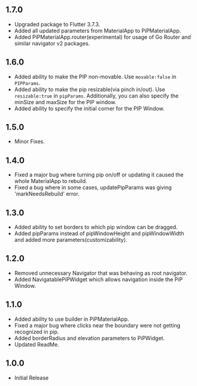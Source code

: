 ## 1.7.0
* Upgraded package to Flutter 3.7.3.
* Added all updated parameters from MaterialApp to PiPMaterialApp.
* Added PiPMaterialApp.router(experimental) for usage of Go Router and similar navigator v2 packages.

## 1.6.0
* Added ability to make the PIP non-movable. Use `movable:false` in `PIPParams`.
* Added ability to make the pip resizable(via pinch in/out). Use `resizable:true` in `pipParams`. Additionally, you can also specify the minSize and maxSize for the PIP window.
* Added ability to specify the initial corner for the PIP Window. 

## 1.5.0
* Minor Fixes.

## 1.4.0
* Fixed a major bug where turning pip on/off or updating it caused the whole MaterialApp to rebuild.
* Fixed a bug where in some cases, updatePipParams was giving 'markNeedsRebuild' error.

## 1.3.0
* Added ability to set borders to which pip window can be dragged.
* Added pipParams instead of pipWindowHeight and pipWindowWidth and added more parameters(customizability).

## 1.2.0
* Removed unnecessary Navigator that was behaving as root navigator.
* Added NavigatablePiPWidget which allows navigation inside the PiP Window.

## 1.1.0
* Added ability to use builder in PiPMaterialApp.
* Fixed a major bug where clicks near the boundary were not getting recognized in pip.
* Added borderRadius and elevation parameters to PiPWidget.
* Updated ReadMe.

## 1.0.0
* Initial Release
